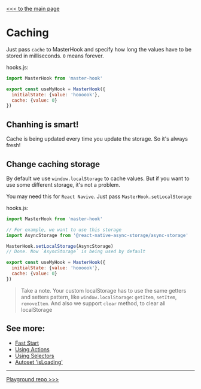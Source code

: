[<<< to the main page](https://github.com/opium-pro/master-hook)

# Caching

Just pass `cache` to MasterHook and specify how long the values have to be stored in milliseconds. `0` means forever.

hooks.js:

```js
import MasterHook from 'master-hook'

export const useMyHook = MasterHook({
  initialState: {value: 'hoooook'},
  cache: {value: 0}
})
```

## Chanhing is smart!

Cache is being updated every time you update the storage. So it's always fresh!


## Change caching storage

By default we use `window.localStorage` to cache values. But if you want to use some different storage, it's not a problem.

You may need this for `React Navive`. Just pass `MasterHook.setLocalStorage`

hooks.js:

```js
import MasterHook from 'master-hook'

// For example, we want to use this storage
import AsyncStorage from '@react-native-async-storage/async-storage'

MasterHook.setLocalStorage(AsyncStorage)
// Done. Now `AsyncStorage` is being used by default

export const useMyHook = MasterHook({
  initialState: {value: 'hoooook'},
  cache: {value: 0}
})
```

> Take a note. Your custom localStorage has to use the same getters and setters pattern, like `window.localStorage`: `getItem`, `setItem`, `removeItem`. And also we support `clear` method, to clear all localStorage

## See more:

* [Fast Start](https://github.com/opium-pro/master-hook/blob/master/docs/FAST_START.md)
* [Using Actions](https://github.com/opium-pro/master-hook/blob/master/docs/ACTIONS.md)
* [Using Selectors](https://github.com/opium-pro/master-hook/blob/master/docs/SELECTORS.md)
* [Autoset 'isLoading'](https://github.com/opium-pro/master-hook/blob/master/docs/IS_LOADING.md)
---
[Playground repo >>>](https://github.com/opium-pro/master-hook-playground)